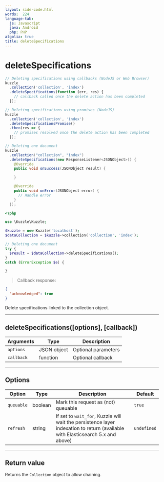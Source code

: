 ```yaml
---
layout: side-code.html
words:  224
language-tab:
  js: Javascript
  java: Android
  php: PHP
algolia: true
title: deleteSpecifications
---
```


# deleteSpecifications

```js
// Deleting specifications using callbacks (NodeJS or Web Browser)
kuzzle
  .collection('collection', 'index')
  .deleteSpecifications(function (err, res) {
    // callback called once the delete action has been completed
  });

// Deleting specifications using promises (NodeJS)
kuzzle
  .collection('collection', 'index')
  .deleteSpecificationsPromise()
  .then(res => {
    // promises resolved once the delete action has been completed
  });
```

```java
// Deleting one document
kuzzle
  .collection("collection", "index")
  .deleteSpecifications(new ResponseListener<JSONObject>() {
    @Override
    public void onSuccess(JSONObject result) {

    }

    @Override
    public void onError(JSONObject error) {
      // Handle error
    }
  });
```

```php
<?php

use \Kuzzle\Kuzzle;

$kuzzle = new Kuzzle('localhost');
$dataCollection = $kuzzle->collection('collection', 'index');

// Deleting one document
try {
  $result = $dataCollection->deleteSpecifications();
}
catch (ErrorException $e) {

}
```

> Callback response:

```json
{
  "acknowledged": true
}
```

Delete specifications linked to the collection object.

---

## deleteSpecifications([options], [callback])

| Arguments | Type | Description |
|---------------|---------|----------------------------------------|
| ``options`` | JSON object | Optional parameters |
| ``callback`` | function | Optional callback |

---

## Options

| Option | Type | Description | Default |
|---------------|---------|----------------------------------------|---------|
| ``queuable`` | boolean | Mark this request as (not) queuable | ``true`` |
| ``refresh`` | string | If set to ``wait_for``, Kuzzle will wait the persistence layer indexation to return (available with Elasticsearch 5.x and above) | ``undefined`` |

---

## Return value

Returns the `Collection` object to allow chaining.
